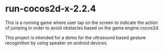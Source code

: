 # run-cocos2d-x-2.2.4
This is a running game where user tap on the screen to indicate the action of jumping in order to avoid obstacles based on the game engine cocos2d.

This project is intended for a demo for the ultrasound based gesture recoginition by using speaker on android devices.
